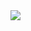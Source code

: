 <img src="https://a.storyblok.com/f/139616/5760x3240/2a49df8c09/image-classification.png" width="auto">

